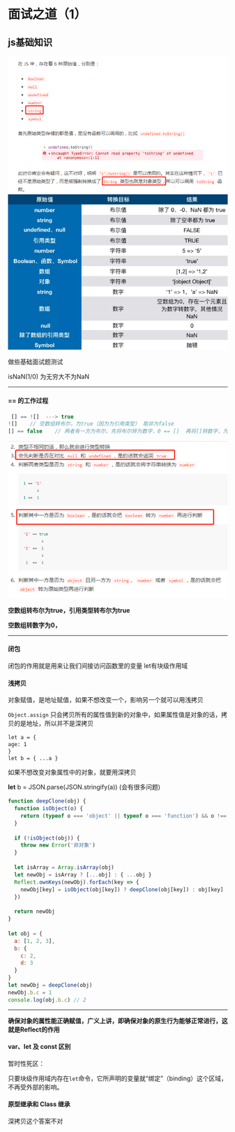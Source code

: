 # 面试之道（1）

## js基础知识

![1569284677326](image/1569284677326.png)![1569308691063](imge/1569308691063.png )

做些基础面试题测试

isNaN(1/0) 为无穷大不为NaN

-----

#### == 的工作过程

```js
 [] == ![]  ---> true
![]    // 空数组转布尔，为true（因为为引用类型） 取非为false
[] == false    // 两者有一方为布尔，先将布尔转为数字，0 == []  再将[]转数字，为0 0 == 0为true
```

![1569309276401](image/1569309276401.png)

**空数组转布尔为true，引用类型转布尔为true**

**空数组转数字为0，**

----

#### 闭包

闭包的作用就是用来让我们间接访问函数里的变量     let有块级作用域

#### 浅拷贝

对象赋值，是地址赋值，如果不想改变一个，影响另一个就可以用浅拷贝

`Object.assign` 只会拷贝所有的属性值到新的对象中，如果属性值是对象的话，拷贝的是地址，所以并不是深拷贝

```
let a = {
age: 1
}
let b = { ...a }
```

如果不想改变对象属性中的对象，就要用深拷贝

**let** b = JSON.parse(JSON.stringify(a))   (会有很多问题)

```js
function deepClone(obj) {
  function isObject(o) {
    return (typeof o === 'object' || typeof o === 'function') && o !== null
  }

  if (!isObject(obj)) {
    throw new Error('非对象')
  }

  let isArray = Array.isArray(obj)
  let newObj = isArray ? [...obj] : { ...obj }
  Reflect.ownKeys(newObj).forEach(key => {
    newObj[key] = isObject(obj[key]) ? deepClone(obj[key]) : obj[key]
  })

  return newObj
}

let obj = {
  a: [1, 2, 3],
  b: {
    c: 2,
    d: 3
  }
}
let newObj = deepClone(obj)
newObj.b.c = 1
console.log(obj.b.c) // 2
```

---

**确保对象的属性能正确赋值，广义上讲，即确保对象的原生行为能够正常进行，这就是Reflect的作用**

#### var、let 及 const 区别

暂时性死区：

只要块级作用域内存在`let`命令，它所声明的变量就“绑定”（binding）这个区域，不再受外部的影响。

#### 原型继承和 Class 继承

深拷贝这个答案不对


